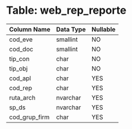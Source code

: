 # Table: web_rep_reporte

| Column Name | Data Type | Nullable |
|-------------|-----------|----------|
| cod_eve | smallint | NO |
| cod_doc | smallint | NO |
| tip_con | char | NO |
| tip_obj | char | NO |
| cod_apl | char | YES |
| cod_rep | char | YES |
| ruta_arch | nvarchar | YES |
| sp_ds | nvarchar | YES |
| cod_grup_firm | char | YES |

